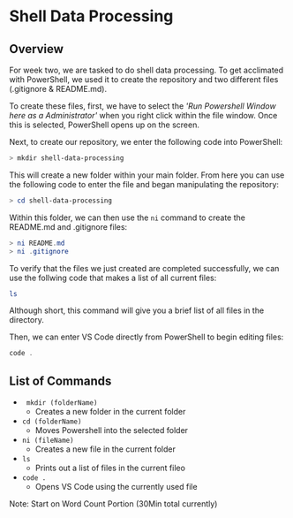 # Shell Data Processing

## Overview
For week two, we are tasked to do shell data processing. To get acclimated with PowerShell, we used it to create the repository and two different files (.gitignore & README.md).

To create these files, first, we have to select the <i>'Run Powershell Window here as a Administrator'</i> when you right click within the file window. Once this is selected, PowerShell opens up on the screen.

Next, to create our repository, we enter the following code into PowerShell:

```Powershell
> mkdir shell-data-processing
```

This will create a new folder within your main folder. From here you can use the following code to enter the file and began manipulating the repository:

```Powershell
> cd shell-data-processing
```

Within this folder, we can then use the ```ni``` command to create the README.md and .gitignore files:

```Powershell
> ni README.md
> ni .gitignore
```

To verify that the files we just created are completed successfully, we can use the follwing code that makes a list of all current files:

```Powershell
ls 
```

Although short, this command will give you a brief list of all files in the directory.

Then, we can enter VS Code directly from PowerShell to begin editing files:

```Powershell
code .
```

## List of Commands
- ``` mkdir (folderName)```
    - Creates a new folder in the current folder
- ``` cd (folderName) ```
    - Moves Powershell into the selected folder
-  ``` ni (fileName) ```
    - Creates a new file in the current folder
- ``` ls ```
    - Prints out a list of files in the current fileo
- ``` code . ```
    - Opens VS Code using the currently used file

Note: Start on Word Count Portion (30Min total currently)